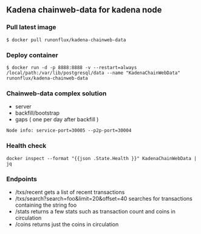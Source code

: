 ## Kadena chainweb-data for kadena node
### Pull latest image
```shell script
$ docker pull runonflux/kadena-chainweb-data
```
### Deploy container
```shell script
$ docker run -d -p 8888:8888 -v --restart=always /local/path:/var/lib/postgresql/data --name "KadenaChainWebData" runonflux/kadena-chainweb-data
```
### Chainweb-data complex solution
- server 
- backfill/bootstrap
- gaps ( one per day after backfill ) 

```shell script
Node info: service-port=30005 --p2p-port=30004
```

### Health check
```shell script
docker inspect --format "{{json .State.Health }}" KadenaChainWebData | jq
```

### Endpoints
- /txs/recent gets a list of recent transactions
- /txs/search?search=foo&limit=20&offset=40 searches for transactions containing the string foo
- /stats returns a few stats such as transaction count and coins in circulation
- /coins returns just the coins in circulation
